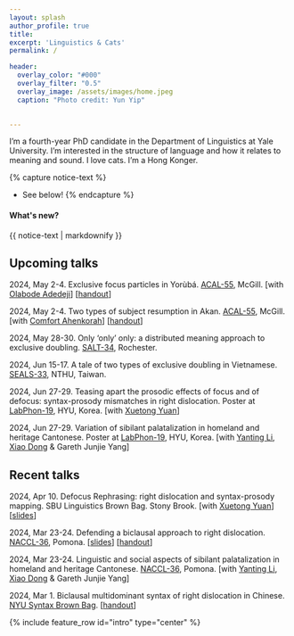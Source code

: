 ```yaml
---
layout: splash
author_profile: true
title:
excerpt: 'Linguistics & Cats'
permalink: /

header:
  overlay_color: "#000"
  overlay_filter: "0.5"
  overlay_image: /assets/images/home.jpeg
  caption: "Photo credit: Yun Yip"

  
---
```


I’m a fourth-year PhD candidate in the Department of Linguistics at Yale University. I’m interested in the structure of language and how it relates to meaning and sound. I love cats. I’m a Hong Konger.


{% capture notice-text %}
* See below!
{% endcapture %}

<div class="notice--info">
  <h4 class="no_toc">What's new?</h4>
  {{ notice-text | markdownify }}
</div>


## Upcoming talks
2024, May 2-4. Exclusive focus particles in Yorùbá. [ACAL-55](https://acal55.mull-lab.org/), McGill. [with [
Olabode Adedeji](https://ling.yale.edu/people/olabode-adedeji)] [[handout](https://kafai-yip.github.io/assets/docs/ACAL-55_only_handout.pdf)]

2024, May 2-4. Two types of subject resumption in Akan. [ACAL-55](https://acal55.mull-lab.org/), McGill. [with [Comfort Ahenkorah](https://ling.yale.edu/people/comfort-ahenkorah)] [[handout](https://kafai-yip.github.io/assets/docs/ACAL-55_resumption_handout.pdf)]

2024, May 28-30. Only ‘only’ only: a distributed meaning approach to exclusive doubling. [SALT-34](https://saltconf.github.io/salt34/), Rochester. 

2024, Jun 15-17. A tale of two types of exclusive doubling in Vietnamese. [SEALS-33](https://sites.google.com/view/seals33/home), NTHU, Taiwan.

2024, Jun 27-29. Teasing apart the prosodic effects of focus and of defocus: syntax-prosody mismatches in right dislocation. Poster at [LabPhon-19](https://labphon.org/labphon19/home), HYU, Korea. [with [Xuetong Yuan](https://kathyuan28.github.io/)]

2024, Jun 27-29. Variation of sibilant palatalization in homeland and heritage Cantonese. Poster at [LabPhon-19](https://labphon.org/labphon19/home), HYU, Korea. [with [Yanting Li](https://sites.google.com/uci.edu/yantingli/home), [Xiao Dong](https://ealc.indiana.edu/people/dong-xiao.html) & Gareth Junjie Yang]

## Recent talks
2024, Apr 10. Defocus Rephrasing: right dislocation and syntax-prosody mapping. SBU Linguistics Brown Bag. Stony Brook. [with [Xuetong Yuan](https://kathyuan28.github.io/)] [[slides](https://kafai-yip.github.io/assets/docs/RD_StonyBrook_slides.pdf)]

2024, Mar 23-24. Defending a biclausal approach to right dislocation. [NACCL-36](https://www.pomona.edu/naccl-36), Pomona. [[slides](https://kafai-yip.github.io/assets/docs/RD_biclausal_NACCL-36_slides.pdf)] [[handout](https://kafai-yip.github.io/assets/docs/RD_biclausal_NACCL-36_handout.pdf)]

2024, Mar 23-24. Linguistic and social aspects of sibilant palatalization in homeland and heritage Cantonese. [NACCL-36](https://www.pomona.edu/naccl-36), Pomona. [with [Yanting Li](https://sites.google.com/uci.edu/yantingli/home), [Xiao Dong](https://ealc.indiana.edu/people/dong-xiao.html) & Gareth Junjie Yang]

2024, Mar 1. Biclausal multidominant syntax of right dislocation in Chinese. [NYU Syntax Brown Bag](https://sites.google.com/a/nyu.edu/nyusyntaxbrownbag/schedule?authuser=0). [[handout](https://kafai-yip.github.io/assets/docs/RD_multi_NYU_handout.pdf)]



{% include feature_row id="intro" type="center" %}
